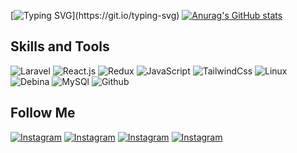 [![Typing SVG](https://readme-typing-svg.herokuapp.com?color=%234121C5&size=16&lines=Welcome+to+BegDev+github+page.)](https://git.io/typing-svg)
[![Anurag's GitHub stats](https://github-readme-stats.vercel.app/api?username=BegDev)](https://github.com/anuraghazra/github-readme-stats)
## Skills and Tools
![Laravel](https://img.shields.io/badge/Laravel-010812?style=for-the-badge&logo=laravel&logoColor=A60213)
![React.js](https://img.shields.io/badge/React-010812?style=for-the-badge&logo=react&logoColor=0D88A6)
![Redux](https://img.shields.io/badge/Redux-010812?style=for-the-badge&logo=redux&logoColor=FFFFFF)
![JavaScript](https://img.shields.io/badge/JavaScript-010812?style=for-the-badge&logo=javascript&logoColor=AE7507)
![TailwindCss](https://img.shields.io/badge/TailwindCss-010812?style=for-the-badge&logo=tailwindcss&logoColor=0F9FC2)
![Linux](https://img.shields.io/badge/Linux-010812?style=for-the-badge&logo=linux&logoColor=AE7507)
![Debina](https://img.shields.io/badge/Debian-010812?style=for-the-badge&logo=debian&logoColor=C20209)
![MySQl](https://img.shields.io/badge/MySql-010812?style=for-the-badge&logo=mysql&logoColor=AE7507)
![Github](https://img.shields.io/badge/Github-010812?style=for-the-badge&logo=github&logoColor=FFFFFF)

## Follow Me
[![Instagram](https://img.shields.io/badge/Instagram-010812?style=for-the-badge&logo=instagram&logoColor=A6126B)](https://www.instagram.com/BegencMuradovich)
[![Instagram](https://img.shields.io/badge/Linkedin-010812?style=for-the-badge&logo=linkedin&logoColor=118CB0)](https://www.instagram.com/BegencMuradovich)
[![Instagram](https://img.shields.io/badge/Telegram-010812?style=for-the-badge&logo=telegram&logoColor=118CB0)](https://www.telegram.com/BegencGlyjow)
[![Instagram](https://img.shields.io/badge/Gmail-010812?style=for-the-badge&logo=gmail&logoColor=FA0000)](https://www.bekglycev@gmail.com)

<!--
**BegencGlyjow/BegencGlyjow** is a ✨ _special_ ✨ repository because its `README.md` (this file) appears on your GitHub profile.

Here are some ideas to get you started:

- 🔭 I’m currently working on ...
- 🌱 I’m currently learning ...
- 👯 I’m looking to collaborate on ...
- 🤔 I’m looking for help with ...
- 💬 Ask me about ...
- 📫 How to reach me: ...
- 😄 Pronouns: ...
- ⚡ Fun fact: ...
-->
